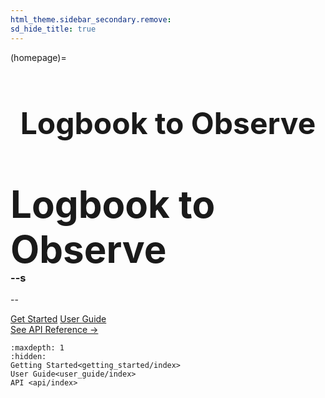```yaml
---
html_theme.sidebar_secondary.remove:
sd_hide_title: true
---
```


<!-- CSS overrides on the homepage only -->
<style>
.bd-main .bd-content .bd-article-container {
  max-width: 70rem; /* Make homepage a little wider instead of 60em */
}
/* Extra top/bottom padding to the sections */
article.bd-article section {
  padding: 3rem 0 7rem;
}
/* Override all h1 headers except for the hidden ones */
h1:not(.sd-d-none) {
  font-weight: bold;
  font-size: 48px;
  text-align: center;
  margin-bottom: 4rem;
}
/* Override all h3 headers that are not in hero */
h3:not(#hero h3) {
  font-weight: bold;
  text-align: center;
}
</style>

(homepage)=
# Logbook to Observe

<div id="hero">

<div id="hero-left">  <!-- Start Hero Left -->
  <h2 style="font-size: 60px; font-weight: bold; margin: 2rem auto 0;">Logbook to Observe</h2>
  <h3 style="font-weight: bold; margin-top: 0;">--s</h3>
  <p>--</p>

<div class="homepage-button-container">
  <div class="homepage-button-container-row">
      <a href="./getting_started/index.html" class="homepage-button primary-button">Get Started</a>
      <a href="./user_guide/index.html" class="homepage-button secondary-button">User Guide</a>
  </div>
  <div class="homepage-button-container-row">
      <a href="./api/index.html" class="homepage-button-link">See API Reference →</a>
  </div>
</div>
</div>  <!-- End Hero Left -->

<div id="hero-right">  <!-- Start Hero Right -->

<!-- ::::::{grid} 1 2 2 2
:gutter: 3

:::::{grid-item-card}
:link: example_plot_trace_bars
:link-type: ref
:shadow: none
:class-card: example-gallery

:::{div} example-img-plot-overlay
Rank Bars Diagnostic with KDE using `plot_trace`
:::

:::{image} ./_images/mpl_plot_trace_bars.png
:::
:::::

:::::{grid-item-card}
:link: example_plot_forest_mixed
:link-type: ref
:shadow: none
:class-card: example-gallery

:::{div} example-img-plot-overlay
Forest Plot with ESS using `plot_forest`
:::

:::{image} ./_images/mpl_plot_forest_mixed.png
:::
:::::

:::::{grid-item-card}
:link: example_plot_dist
:link-type: ref
:shadow: none
:class-card: example-gallery

:::{div} example-img-plot-overlay
Dist Plot using `plot_dist`
:::

:::{image} ./_images/mpl_plot_dist.png
:::
:::::

:::::{grid-item-card}
:link: example_plot_density
:link-type: ref
:shadow: none
:class-card: example-gallery

:::{div} example-img-plot-overlay
Density Plot (Comparison) using `plot_density`
:::

:::{image} ./_images/mpl_plot_density.png
:::
:::::

:::::{grid-item-card}
:link: example_plot_pair
:link-type: ref
:shadow: none
:class-card: example-gallery

:::{div} example-img-plot-overlay
Pair Plot using `plot_pair`
:::

:::{image} ./_images/mpl_plot_pair.png
:::
:::::

:::::{grid-item-card}
:link: example_plot_ppc
:link-type: ref
:shadow: none
:class-card: example-gallery

:::{div} example-img-plot-overlay
Posterior Predictive Check Plot using `plot_ppc`
:::

:::{image} ./_images/mpl_plot_ppc.png
:::
:::::
:::::: -->

<!-- grid ended above, do not put anything on the right of markdown closings -->

</div>  <!-- End Hero Right -->
</div>  <!-- End Hero -->


<!-- Keep in markdown to generate headerlink -->
<!-- # Key Features -->

<!-- :::::{grid} 1 1 2 2
:gutter: 5

::::{grid-item-card}
:shadow: none
:class-card: sd-border-0

:::{image} _static/key_feature_interoperability.svg
:::

:::{div} key-features-text
<strong>Interoperability</strong><br/>
Integrates with all major probabilistic programming libraries: PyMC, CmdStanPy, PyStan, Pyro, NumPyro, and emcee.
:::
::::

::::{grid-item-card}
:shadow: none
:class-card: sd-border-0

:::{image} _static/key_feature_visualizations.svg
:::

:::{div} key-features-text
<strong>Large Suite of Visualizations</strong><br/>
Provides over 25 plotting functions for all parts of Bayesian workflow: visualizing distributions, diagnostics, and model checking. See the gallery for examples.
:::
::::

::::{grid-item-card}
:shadow: none
:class-card: sd-border-0

:::{image} _static/key_feature_diagnostics.svg
:::

:::{div} key-features-text
<strong>State of the Art Diagnostics</strong><br/>
Latest published diagnostics and statistics are implemented, tested and distributed with ArviZ.
:::
::::

::::{grid-item-card}
:shadow: none
:class-card: sd-border-0

:::{image} _static/key_feature_comparison.svg
:::

:::{div} key-features-text
<strong>Flexible Model Comparison</strong><br/>
Includes functions for comparing models with information criteria, and cross validation (both approximate and brute force).
:::
::::

::::{grid-item-card}
:shadow: none
:class-card: sd-border-0

:::{image} _static/key_feature_collaboration.svg
:::

:::{div} key-features-text
<strong>Built for Collaboration</strong><br/>
Designed for flexible cross-language serialization using netCDF or Zarr formats. ArviZ also has a [Julia version](https://julia.arviz.org/) that uses the same {ref}`data schema <schema>`.
:::
::::

::::{grid-item-card}
:shadow: none
:class-card: sd-border-0

:::{image} _static/key_feature_labeled_data.svg
:::

:::{div} key-features-text
<strong>Labeled Data</strong><br/>
Builds on top of xarray to work with labeled dimensions and coordinates.
:::
::::
::::: -->


```{toctree}
:maxdepth: 1
:hidden:
Getting Started<getting_started/index>
User Guide<user_guide/index>
API <api/index>
```
